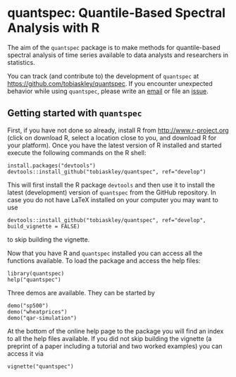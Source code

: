 quantspec: Quantile-Based Spectral Analysis with R
==================================================

The aim of the `quantspec` package is to make methods for quantile-based spectral analysis of time series available to data analysts and researchers in statistics.

You can track (and contribute to) the development of `quantspec` at https://github.com/tobiaskley/quantspec. If you encounter unexpected behavior while using `quantspec`, please write an [email](tobias.kley@ruhr-uni-bochum.de) or file an [issue](http://github.com/tobiaskley/quantspec/issues).

## Getting started with ``quantspec``

First, if you have not done so already, install R from http://www.r-project.org (click on download R, select a location close to you, and download R for your platform). Once you have the latest version of R installed and started execute the following commands on the R shell:

 ```
 install.packages("devtools")
 devtools::install_github("tobiaskley/quantspec", ref="develop")
 ```

This will first install the R package ``devtools`` and then use it to install the latest (development) version of ``quantspec`` from the GitHub repository. In case you do not have LaTeX installed on your computer you may want to use

 ```
 devtools::install_github("tobiaskley/quantspec", ref="develop", build_vignette = FALSE)
 ```

to skip building the vignette.

Now that you have R and ``quantspec`` installed you can access all the functions available. To load the package and access the help files:

```
library(quantspec)
help("quantspec")
```

Three demos are available. They can be started by

```
demo("sp500")
demo("wheatprices")
demo("qar-simulation")
```

At the bottom of the online help page to the package you will find an index to all the help files available. If you did not skip building the vignette (a preprint of a paper including a tutorial and two worked examples) you can access it via

```
vignette("quantspec")
```
